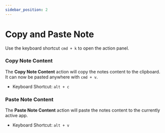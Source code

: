 ```yaml
---
sidebar_position: 2
---
```


# Copy and Paste Note

Use the keyboard shortcut `cmd + k` to open the action panel.

### Copy Note Content

The **Copy Note Content** action will copy the notes content to the clipboard. It can now be pasted anywhere with `cmd + v`.

- Keyboard Shortcut: `alt + c`

### Paste Note Content

The **Paste Note Content** action will paste the notes content to the currently active app.

- Keyboard Shortcut: `alt + v`

